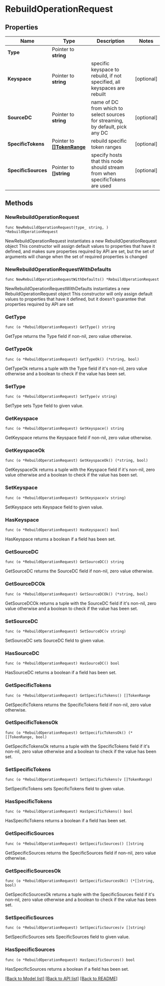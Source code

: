 # RebuildOperationRequest

## Properties

Name | Type | Description | Notes
------------ | ------------- | ------------- | -------------
**Type** | Pointer to **string** |  | 
**Keyspace** | Pointer to **string** | specific keyspace to rebuild, if not specified, all keyspaces are rebuilt  | [optional] 
**SourceDC** | Pointer to **string** | name of DC from which to select sources for streaming, by default, pick any DC  | [optional] 
**SpecificTokens** | Pointer to [**[]TokenRange**](TokenRange.md) | rebuild specific token ranges  | [optional] 
**SpecificSources** | Pointer to **[]string** | specify hosts that this node should stream from when specificTokens are used  | [optional] 

## Methods

### NewRebuildOperationRequest

`func NewRebuildOperationRequest(type_ string, ) *RebuildOperationRequest`

NewRebuildOperationRequest instantiates a new RebuildOperationRequest object
This constructor will assign default values to properties that have it defined,
and makes sure properties required by API are set, but the set of arguments
will change when the set of required properties is changed

### NewRebuildOperationRequestWithDefaults

`func NewRebuildOperationRequestWithDefaults() *RebuildOperationRequest`

NewRebuildOperationRequestWithDefaults instantiates a new RebuildOperationRequest object
This constructor will only assign default values to properties that have it defined,
but it doesn't guarantee that properties required by API are set

### GetType

`func (o *RebuildOperationRequest) GetType() string`

GetType returns the Type field if non-nil, zero value otherwise.

### GetTypeOk

`func (o *RebuildOperationRequest) GetTypeOk() (*string, bool)`

GetTypeOk returns a tuple with the Type field if it's non-nil, zero value otherwise
and a boolean to check if the value has been set.

### SetType

`func (o *RebuildOperationRequest) SetType(v string)`

SetType sets Type field to given value.


### GetKeyspace

`func (o *RebuildOperationRequest) GetKeyspace() string`

GetKeyspace returns the Keyspace field if non-nil, zero value otherwise.

### GetKeyspaceOk

`func (o *RebuildOperationRequest) GetKeyspaceOk() (*string, bool)`

GetKeyspaceOk returns a tuple with the Keyspace field if it's non-nil, zero value otherwise
and a boolean to check if the value has been set.

### SetKeyspace

`func (o *RebuildOperationRequest) SetKeyspace(v string)`

SetKeyspace sets Keyspace field to given value.

### HasKeyspace

`func (o *RebuildOperationRequest) HasKeyspace() bool`

HasKeyspace returns a boolean if a field has been set.

### GetSourceDC

`func (o *RebuildOperationRequest) GetSourceDC() string`

GetSourceDC returns the SourceDC field if non-nil, zero value otherwise.

### GetSourceDCOk

`func (o *RebuildOperationRequest) GetSourceDCOk() (*string, bool)`

GetSourceDCOk returns a tuple with the SourceDC field if it's non-nil, zero value otherwise
and a boolean to check if the value has been set.

### SetSourceDC

`func (o *RebuildOperationRequest) SetSourceDC(v string)`

SetSourceDC sets SourceDC field to given value.

### HasSourceDC

`func (o *RebuildOperationRequest) HasSourceDC() bool`

HasSourceDC returns a boolean if a field has been set.

### GetSpecificTokens

`func (o *RebuildOperationRequest) GetSpecificTokens() []TokenRange`

GetSpecificTokens returns the SpecificTokens field if non-nil, zero value otherwise.

### GetSpecificTokensOk

`func (o *RebuildOperationRequest) GetSpecificTokensOk() (*[]TokenRange, bool)`

GetSpecificTokensOk returns a tuple with the SpecificTokens field if it's non-nil, zero value otherwise
and a boolean to check if the value has been set.

### SetSpecificTokens

`func (o *RebuildOperationRequest) SetSpecificTokens(v []TokenRange)`

SetSpecificTokens sets SpecificTokens field to given value.

### HasSpecificTokens

`func (o *RebuildOperationRequest) HasSpecificTokens() bool`

HasSpecificTokens returns a boolean if a field has been set.

### GetSpecificSources

`func (o *RebuildOperationRequest) GetSpecificSources() []string`

GetSpecificSources returns the SpecificSources field if non-nil, zero value otherwise.

### GetSpecificSourcesOk

`func (o *RebuildOperationRequest) GetSpecificSourcesOk() (*[]string, bool)`

GetSpecificSourcesOk returns a tuple with the SpecificSources field if it's non-nil, zero value otherwise
and a boolean to check if the value has been set.

### SetSpecificSources

`func (o *RebuildOperationRequest) SetSpecificSources(v []string)`

SetSpecificSources sets SpecificSources field to given value.

### HasSpecificSources

`func (o *RebuildOperationRequest) HasSpecificSources() bool`

HasSpecificSources returns a boolean if a field has been set.


[[Back to Model list]](../README.md#documentation-for-models) [[Back to API list]](../README.md#documentation-for-api-endpoints) [[Back to README]](../README.md)


